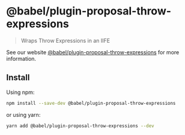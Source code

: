 # @babel/plugin-proposal-throw-expressions

> Wraps Throw Expressions in an IIFE

See our website [@babel/plugin-proposal-throw-expressions](https://babeljs.io/docs/en/babel-plugin-proposal-throw-expressions) for more information.

## Install

Using npm:

```sh
npm install --save-dev @babel/plugin-proposal-throw-expressions
```

or using yarn:

```sh
yarn add @babel/plugin-proposal-throw-expressions --dev
```
